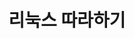 ---
title: 리눅스 따라하기
insert: 2014-03-01 11:59:59
layout: 레이아웃명
thumbnail: 썸네일이미지.jpg
summary: 
tags: [c,assembly,linux,os]
link: https://github.com/RedPeanut/hello-linux
---